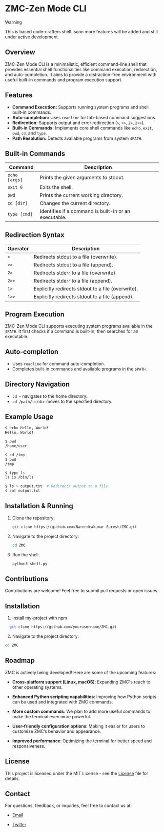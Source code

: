 # ZMC-Zen Mode CLI
> [!WARNING]  
> This is based code-crafters shell. soon more features will be added and still under active development.

## Overview

ZMC-Zen Mode CLI is a minimalistic, efficient command-line shell that provides essential shell functionalities like command execution, redirection, and auto-completion. It aims to provide a distraction-free environment with useful built-in commands and program execution support.

## Features

- **Command Execution:** Supports running system programs and shell built-in commands.
- **Auto-completion:** Uses `readline` for tab-based command suggestions.
- **Redirection:** Supports output and error redirection (`>`, `>>`, `2>`, `2>>`).
- **Built-in Commands:** Implements core shell commands like `echo`, `exit`, `pwd`, `cd`, and `type`.
- **Path Resolution:** Detects available programs from system `$PATH`.

## Built-in Commands

| Command | Description |
|---------|-------------|
| `echo [args]` | Prints the given arguments to stdout. |
| `exit 0` | Exits the shell. |
| `pwd` | Prints the current working directory. |
| `cd [dir]` | Changes the current directory. |
| `type [cmd]` | Identifies if a command is built-in or an executable. |

## Redirection Syntax

| Operator | Description |
|----------|-------------|
| `>` | Redirects stdout to a file (overwrite). |
| `>>` | Redirects stdout to a file (append). |
| `2>` | Redirects stderr to a file (overwrite). |
| `2>>` | Redirects stderr to a file (append). |
| `1>` | Explicitly redirects stdout to a file (overwrite). |
| `1>>` | Explicitly redirects stdout to a file (append). |

## Program Execution

ZMC-Zen Mode CLI supports executing system programs available in the `$PATH`. It first checks if a command is built-in, then searches for an executable.

## Auto-completion

- Uses `readline` for command auto-completion.
- Completes built-in commands and available programs in the `$PATH`.

## Directory Navigation

- `cd ~` navigates to the home directory.
- `cd /path/to/dir` moves to the specified directory.

## Example Usage

```sh
$ echo Hello, World!
Hello, World!

$ pwd
/home/user

$ cd /tmp
$ pwd
/tmp

$ type ls
ls is /bin/ls

$ ls > output.txt  # Redirects output to a file
$ cat output.txt
```

## Installation & Running

1. Clone the repository:

   ```sh
   git clone https://github.com/Narendrakumar-Suresh/ZMC.git
   ```

1. Navigate to the project directory:

   ```sh
   cd ZMC
   ```

2. Run the shell:

   ```sh
   python3 shell.py
   ```

## Contributions

Contributions are welcome! Feel free to submit pull requests or open issues.

## Installation

1. Install my-project with npm

```bash
  git clone https://github.com/yourusername/ZMC.git
```

2. Navigate to the project directory:

```bash
cd ZMC
```

## Roadmap

ZMC is actively being developed! Here are some of the upcoming features:

- **Cross-platform support (Linux, macOS)**: Expanding ZMC's reach to other operating systems.

- **Enhanced Python scripting capabilities**: Improving how Python scripts can be used and integrated with ZMC commands.

- **More custom commands**: We plan to add more useful commands to make the terminal even more powerful.

- **User-friendly configuration options**: Making it easier for users to customize ZMC’s behavior and appearance.

- **Improved performance**: Optimizing the terminal for better speed and responsiveness.

## License

This project is licensed under the MIT License - see the [License](https://github.com/Narendrakumar-Suresh/ZMC/blob/main/LICENSE) file for details.

## Contact

For questions, feedback, or inquiries, feel free to contact us at:

- [Email](narendrkumarsuresh@gmail.com)

- [Twitter](https://x.com/joe_kraper_)
